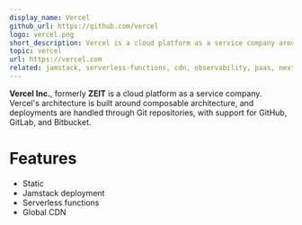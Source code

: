 ```yaml
---
display_name: Vercel
github_url: https://github.com/vercel
logo: vercel.png
short_description: Vercel is a cloud platform as a service company around composable architecture.
topic: vercel
url: https://vercel.com
related: jamstack, serverless-functions, cdn, observability, paas, nextjs, event-driven-architecture
---
```

**Vercel Inc.**, formerly **ZEIT** is a cloud platform as a service company. Vercel's architecture is built around composable architecture, and deployments are handled through Git repositories, with support for GitHub, GitLab, and Bitbucket.

# Features
* Static
* Jamstack deployment
* Serverless functions
* Global CDN
